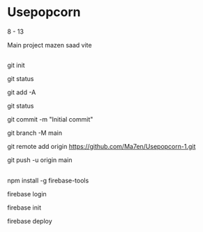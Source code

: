 # Usepopcorn

8 - 13

Main project mazen saad
vite

## <!-- upload files to github -->

git init

git status

git add -A

git status

git commit -m "Initial commit"

git branch -M main

git remote add origin https://github.com/Ma7en/Usepopcorn-1.git

git push -u origin main

## <!-- upload files to firebase -->

npm install -g firebase-tools

firebase login

firebase init

firebase deploy
